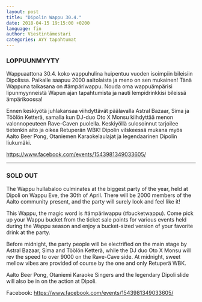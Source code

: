 ```yaml
---
layout: post
title: "Dipolin Wappu 30.4."
date: 2018-04-15 19:15:00 +0200
language: fin
author: Viestintämestari
categories: AYY tapahtumat
---
```

### LOPPUUNMYYTY

Wappuaattona 30.4. koko wappuhulina huipentuu vuoden isoimpiin bileisiin Dipolissa. Paikalle saapuu 2000 aaltolaista ja meno on sen mukainen! Tänä Wappuna taikasana on #ämpäriwappu. Nouda oma wappuämpärisi lipunmyynneistä Wapun ajan tapahtumista ja nauti lempidrinkkisi bileissä ämpärikoossa!

Ennen keskiyötä juhlakansaa viihdyttävät päälavalla Astral Bazaar, Sima ja Töölön Ketterä, samalla kun DJ-duo Oto X Monsu kiihdyttää menon valonnopeuteen Rave-Caven puolella. Keskiyöllä sulosoinnut tarjoilee tietenkin aito ja oikea Retuperän WBK! Dipolin vilskeessä mukana myös Aalto Beer Pong, Otaniemen Karaokelaulajat ja legendaarinen Dipolin liukumäki.

<https://www.facebook.com/events/1543981349033605/>

---
### SOLD OUT

The Wappu hullabaloo culminates at the biggest party of the year, held at Dipoli on Wappu Eve, the 30th of April. There will be 2000 members of the Aalto community present, and the party will surely look and feel like it!

This Wappu, the magic word is #ämpäriwappu (#bucketwappu). Come pick up your Wappu bucket from the ticket sale points for various events held during the Wappu season and enjoy a bucket-sized version of your favorite drink at the party.

Before midnight, the party people will be electrified on the main stage by Astral Bazaar, Sima and Töölön Ketterä, while the DJ duo Oto X Monsu will rev the speed to over 9000 on the Rave-Cave side. At midnight, sweet mellow vibes are provided of course by the one and only Retuperä WBK.

Aalto Beer Pong, Otaniemi Karaoke Singers and the legendary Dipoli slide will also be in on the action at Dipoli.

Facebook: <https://www.facebook.com/events/1543981349033605/>